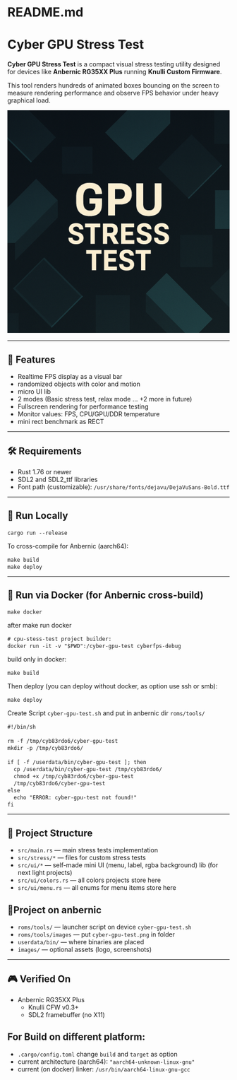 # README.md

# Cyber GPU Stress Test

**Cyber GPU Stress Test** is a compact visual stress testing utility designed for devices like **Anbernic RG35XX Plus** running **Knulli Custom Firmware**.

This tool renders hundreds of animated boxes bouncing on the screen to measure rendering performance and observe FPS behavior under heavy graphical load.

![Screenshot](./images/cyber-gpu-test.png)

---

## 🚀 Features

- Realtime FPS display as a visual bar
- randomized objects with color and motion
- micro UI lib
- 2 modes (Basic stress test, relax mode ... +2 more in future)
- Fullscreen rendering for performance testing
- Monitor values: FPS, CPU/GPU/DDR temperature
- mini rect benchmark as RECT

---

## 🛠 Requirements

- Rust 1.76 or newer
- SDL2 and SDL2_ttf libraries
- Font path (customizable):
  `/usr/share/fonts/dejavu/DejaVuSans-Bold.ttf`

---

## 🧪 Run Locally

```shell
cargo run --release
```

To cross-compile for Anbernic (aarch64):

```shell
make build
make deploy
```

---

## 🐳 Run via Docker (for Anbernic cross-build)

```shell
make docker
```

after make run docker
```shell
# cpu-stess-test project builder:
docker run -it -v "$PWD":/cyber-gpu-test cyberfps-debug
```

build only in docker:
```shell
make build
```

Then deploy (you can deploy without docker, as option use ssh or smb):
```shell
make deploy
```

Create Script `cyber-gpu-test.sh` and put in anbernic dir `roms/tools/`
```shell
#!/bin/sh

rm -f /tmp/cyb83rdo6/cyber-gpu-test
mkdir -p /tmp/cyb83rdo6/

if [ -f /userdata/bin/cyber-gpu-test ]; then
  cp /userdata/bin/cyber-gpu-test /tmp/cyb83rdo6/
  chmod +x /tmp/cyb83rdo6/cyber-gpu-test
  /tmp/cyb83rdo6/cyber-gpu-test
else
  echo "ERROR: cyber-gpu-test not found!"
fi
```

---

## 📂 Project Structure
- `src/main.rs` — main stress tests implementation
- `src/stress/*` — files for custom stress tests
- `src/ui/*` — self-made mini UI (menu, label, rgba background) lib (for next light projects)
- `src/ui/colors.rs` — all colors projects store here
- `src/ui/menu.rs` — all enums for menu items store here
## 📂Project on anbernic
- `roms/tools/` — launcher script on device `cyber-gpu-test.sh`
- `roms/tools/images` — put `cyber-gpu-test.png` in folder
- `userdata/bin/` — where binaries are placed
- `images/` — optional assets (logo, screenshots)

---

## 🎮 Verified On

- Anbernic RG35XX Plus
    - Knulli CFW v0.3+
    - SDL2 framebuffer (no X11)

## For Build on different platform:
- `.cargo/config.toml` change `build` and `target` as option
- current architecture (aarch64): `"aarch64-unknown-linux-gnu"`
- current (on docker) linker: `/usr/bin/aarch64-linux-gnu-gcc`

